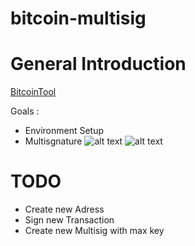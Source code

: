 # bitcoin-multisig

# General Introduction

[BitcoinTool](https://github.com/vbuterin/pybitcointools/tree/aeb0a2bbb8bbfe421432d776c649650eaeb882a5)

Goals :

- Environment Setup
- Multisgnature
  ![alt text](https://github.com/Bibi10/blob/master/1.png)
  ![alt text](https://github.com/Bibi10/blob/master/2.png)

# TODO

- Create new Adress
- Sign new Transaction
- Create new Multisig with max key
